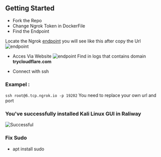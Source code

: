 ## Getting Started

- Fork the Repo
- Change Ngrok Token in DockerFile
- Find the Endpoint

Locate the Ngrok [endpoint](https://dashboard.ngrok.com/endpoint) you will see like this after copy the Url
![endpoint](https://telegra.ph/file/08ed31240c792262a91f5.jpg)

- Acces Via Website
![endpoint](https://telegra.ph/file/6d6bc2159ec1fa0cc14d3.jpg)
Find in logs that contains domain **trycloudflare.com**

- Connect with ssh
### Exampel : 
`ssh root@6.tcp.ngrok.io -p 19202`
You need to replace your own url and port

### You've successfully installed Kali Linux GUI in Raliway
![Successful](https://github.com/kavidu-dilhara/Kali-Linux-VPS/blob/main/img/14.jpg)

### Fix Sudo
- apt install sudo
